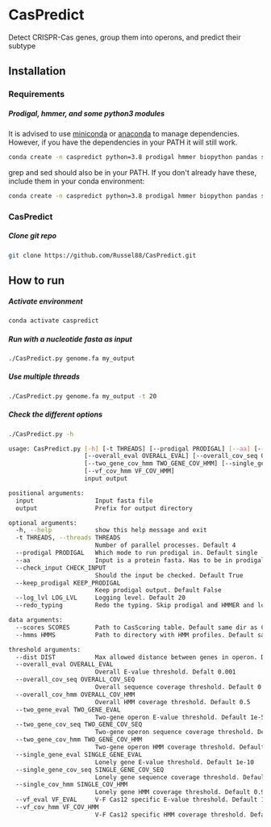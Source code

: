 # CasPredict

Detect CRISPR-Cas genes, group them into operons, and predict their subtype 

## Installation
### Requirements
##### Prodigal, hmmer, and some python3 modules
It is advised to use [miniconda](https://docs.conda.io/en/latest/miniconda.html) or [anaconda](https://www.anaconda.com/) to manage dependencies.
However, if you have the dependencies in your PATH it will still work.
```sh
conda create -n caspredict python=3.8 prodigal hmmer biopython pandas scipy multiprocess
```

grep and sed should also be in your PATH. If you don't already have these, include them in your conda environment:
```sh
conda create -n caspredict python=3.8 prodigal hmmer biopython pandas scipy multiprocess grep sed
```

### CasPredict
##### Clone git repo
```sh
git clone https://github.com/Russel88/CasPredict.git
```

## How to run
##### Activate environment
```sh
conda activate caspredict
```
##### Run with a nucleotide fasta as input
```sh
./CasPredict.py genome.fa my_output
```
##### Use multiple threads
```sh
./CasPredict.py genome.fa my_output -t 20
```
##### Check the different options
```sh
./CasPredict.py -h

usage: CasPredict.py [-h] [-t THREADS] [--prodigal PRODIGAL] [--aa] [--check_input CHECK_INPUT] [--keep_prodigal KEEP_PRODIGAL] [--log_lvl LOG_LVL] [--scores SCORES] [--hmms HMMS] [--dist DIST]
                     [--overall_eval OVERALL_EVAL] [--overall_cov_seq OVERALL_COV_SEQ] [--overall_cov_hmm OVERALL_COV_HMM] [--two_gene_eval TWO_GENE_EVAL] [--two_gene_cov_seq TWO_GENE_COV_SEQ]
                     [--two_gene_cov_hmm TWO_GENE_COV_HMM] [--single_gene_eval SINGLE_GENE_EVAL] [--single_gene_cov_seq SINGLE_GENE_COV_SEQ] [--single_cov_hmm SINGLE_COV_HMM] [--vf_eval VF_EVAL]
                     [--vf_cov_hmm VF_COV_HMM]
                     input output

positional arguments:
  input                 Input fasta file
  output                Prefix for output directory

optional arguments:
  -h, --help            show this help message and exit
  -t THREADS, --threads THREADS
                        Number of parallel processes. Default 4
  --prodigal PRODIGAL   Which mode to run prodigal in. Default single
  --aa                  Input is a protein fasta. Has to be in prodigal format
  --check_input CHECK_INPUT
                        Should the input be checked. Default True
  --keep_prodigal KEEP_PRODIGAL
                        Keep prodigal output. Default False
  --log_lvl LOG_LVL     Logging level. Default 20
  --redo_typing         Redo the typing. Skip prodigal and HMMER and load the hmmer.tab from the output dir

data arguments:
  --scores SCORES       Path to CasScoring table. Default same dir as CasPredict script
  --hmms HMMS           Path to directory with HMM profiles. Default same dir as CasPredict script

threshold arguments:
  --dist DIST           Max allowed distance between genes in operon. Default 3
  --overall_eval OVERALL_EVAL
                        Overall E-value threshold. Defalt 0.001
  --overall_cov_seq OVERALL_COV_SEQ
                        Overall sequence coverage threshold. Default 0.5
  --overall_cov_hmm OVERALL_COV_HMM
                        Overall HMM coverage threshold. Default 0.5
  --two_gene_eval TWO_GENE_EVAL
                        Two-gene operon E-value threshold. Default 1e-5
  --two_gene_cov_seq TWO_GENE_COV_SEQ
                        Two-gene operon sequence coverage threshold. Default 0.8
  --two_gene_cov_hmm TWO_GENE_COV_HMM
                        Two-gene operon HMM coverage threshold. Default 0.8
  --single_gene_eval SINGLE_GENE_EVAL
                        Lonely gene E-value threshold. Default 1e-10
  --single_gene_cov_seq SINGLE_GENE_COV_SEQ
                        Lonely gene sequence coverage threshold. Default 0.9
  --single_cov_hmm SINGLE_COV_HMM
                        Lonely gene HMM coverage threshold. Default 0.9
  --vf_eval VF_EVAL     V-F Cas12 specific E-value threshold. Default 1e-75
  --vf_cov_hmm VF_COV_HMM
                        V-F Cas12 specific HMM coverage threshold. Default 0.97
```
